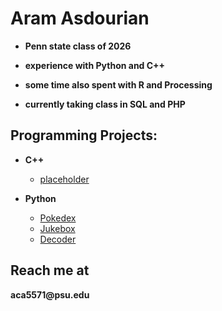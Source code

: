 <h1>Aram Asdourian</h1>

  - <b>Penn state class of 2026</b>
  
  - <b>experience with Python and C++</b>
  
  - <b>some time also spent with R and Processing</b>
  
  - <b>currently taking class in SQL and PHP</b>
    
<h2> Programming Projects:</h2>

- <b>C++</b>
  - [placeholder]()
    
- <b>Python</b>
  - [Pokedex](https://github.com/AramAsdourian/Pokedex.git)
  - [Jukebox](https://github.com/AramAsdourian/Jukebox.git)
  - [Decoder](https://github.com/AramAsdourian/Decoder.git)
  


<h2> Reach me at</h2>
<b>aca5571@psu.edu</b>
